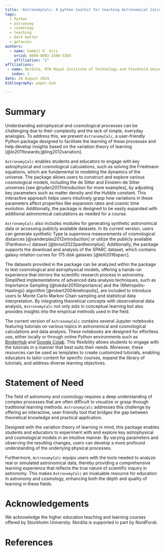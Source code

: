 ```yaml
---
title: 'AstronomyCalc: A python toolkit for teaching Astronomical Calculations and Data Analysis methods'
tags:
  - Python
  - astronomy
  - cosmology
  - teaching
  - dark matter
  - galaxies
authors:
  - name: Sambit K. Giri
    orcid: 0000-0002-2560-536X
    affiliation: "1" 
affiliations:
 - name: Nordita, KTH Royal Institute of Technology and Stockholm University, Hannes Alfvéns väg 12, SE-106 91 Stockholm, Sweden
   index: 1
date: 26 August 2024
bibliography: paper.bib

---
```


# Summary

Understanding astrophysical and cosmological processes can be challenging due to their complexity and the lack of simple, everyday analogies. To address this, we present `AstronomyCalc`, a user-friendly Python package designed to facilitate the learning of these processes and help develop insights based on the variation theory of learning [@lo2011towards;@ling2012variation].

`AstronomyCalc` enables students and educators to engage with key astrophysical and cosmological calculations, such as solving the Friedmann equations, which are fundamental to modeling the dynamics of the universe. The package allows users to construct and explore various cosmological models, including the de Sitter and Einstein-de Sitter universes [see @ryden2017introduction for more examples], by adjusting key parameters such as matter density and the Hubble constant. This interactive approach helps users intuitively grasp how variations in these parameters affect properties like expansion rates and cosmic time evolution. Additionally, the package is designed to be easily expanded with additional astronomical calculations as needed for a course. 

`AstronomyCalc` also includes modules for generating synthetic astronomical data or accessing publicly available datasets. In its current version, users can generate synthetic Type Ia supernova measurements of cosmological distances [@vanderplas2012introduction] or utilize the publicly available {Pantheon+} dataset [@brout2022pantheonplus]. Additionally, the package supports the download and analysis of the SPARC dataset, which contains galaxy rotation curves for 175 disk galaxies [@lelli2016sparc].

The datasets provided in the package can be analyzed within the package to test cosmological and astrophysical models, offering a hands-on experience that mirrors the scientific research process in astronomy. Simplified implementations of advanced data analysis techniques, such as Importance Sampling [@tokdar2010importance] and the {Metropolis-Hastings} algorithm [@robert2004metropolis], are included to introduce users to Monte Carlo Markov Chain sampling and statistical data interpretation. By integrating theoretical concepts with observational data analysis, `AstronomyCalc` not only aids in conceptual learning but also provides insights into the empirical methods used in the field.

The current version of `AstronomyCalc` contains several Jupyter notebooks featuring tutorials on various topics in astronomical and cosmological calculations and data analysis. These notebooks are designed for effortless use, either locally or through online Python environments such as [BinderHub](https://binderhub.readthedocs.io/) and [Google Colab](https://colab.research.google.com/). This flexibility allows students to engage with the tutorials in a manner that best suits their needs. Moreover, these resources can be used as templates to create customized tutorials, enabling educators to tailor content for specific courses, expand the library of tutorials, and address diverse learning objectives.

# Statement of Need

The field of astronomy and cosmology requires a deep understanding of complex processes that are often difficult to visualize or grasp through traditional learning methods. `AstronomyCalc` addresses this challenge by offering an interactive, user-friendly tool that bridges the gap between theoretical knowledge and practical application.

Designed with the variation theory of learning in mind, this package enables students and educators to experiment with and explore key astrophysical and cosmological models in an intuitive manner. By varying parameters and observing the resulting changes, users can develop a more profound understanding of the underlying physical processes.

Furthermore, `AstronomyCalc` equips users with the tools needed to analyze real or simulated astronomical data, thereby providing a comprehensive learning experience that reflects the true nature of scientific inquiry in astronomy. This makes `AstronomyCalc` an invaluable resource for education in astronomy and cosmology, enhancing both the depth and quality of learning in these fields.

# Acknowledgements

We acknowledge the higher education teaching and learning courses offered by Stockholm University. Nordita is supported in part by NordForsk.

# References

